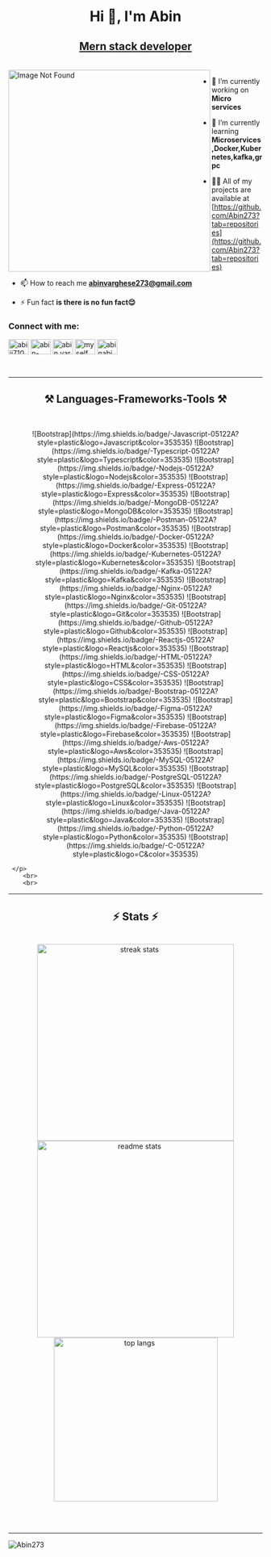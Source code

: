 <h1 align="center">Hi 👋, I'm Abin</h1>
<u><h2 align="center">Mern stack developer</h2></u><br>

<img align="left" style="width: 400px;" src="https://media2.giphy.com/media/qgQUggAC3Pfv687qPC/giphy.gif" alt="Image Not Found">


- 🔭 I’m currently working on **Micro services**

- 🌱 I’m currently learning **Microservices,Docker,Kubernetes,kafka,grpc**

- 👨‍💻 All of my projects are available at
[https://github.com/Abin273?tab=repositories](https://github.com/Abin273?tab=repositories)

- 📫 How to reach me **abinvarghese273@gmail.com**

- ⚡ Fun fact **is there is no fun fact😌**

<h3 align="left">Connect with me:</h3>
<p align="left">
    <a href="https://twitter.com/abiii710" target="blank"><img align="center"
            src="https://raw.githubusercontent.com/rahuldkjain/github-profile-readme-generator/master/src/images/icons/Social/twitter.svg"
            alt="abiii710" height="30" width="40" /></a>
    <a href="https://linkedin.com/in/abin-varghese-777150240" target="blank"><img align="center"
            src="https://raw.githubusercontent.com/rahuldkjain/github-profile-readme-generator/master/src/images/icons/Social/linked-in-alt.svg"
            alt="abin-varghese-777150240" height="30" width="40" /></a>
    <a href="https://fb.com/abin.varghese.7524" target="blank"><img align="center"
            src="https://raw.githubusercontent.com/rahuldkjain/github-profile-readme-generator/master/src/images/icons/Social/facebook.svg"
            alt="abin.varghese.7524" height="30" width="40" /></a>
    <a href="https://instagram.com/myself_abi__" target="blank"><img align="center"
            src="https://raw.githubusercontent.com/rahuldkjain/github-profile-readme-generator/master/src/images/icons/Social/instagram.svg"
            alt="myself_abi__" height="30" width="40" /></a>
    <a href="https://www.leetcode.com/iamabin1100/" target="blank"><img align="center"
            src="https://raw.githubusercontent.com/rahuldkjain/github-profile-readme-generator/master/src/images/icons/Social/leet-code.svg"
            alt="abinabi32002" height="30" width="40" /></a>
</p>
<br>
<hr>
<h2 align="center">⚒️ Languages-Frameworks-Tools ⚒️</h2><br>
<p align="center"> 
    ![Bootstrap](https://img.shields.io/badge/-Javascript-05122A?style=plastic&logo=Javascript&color=353535) ![Bootstrap](https://img.shields.io/badge/-Typescript-05122A?style=plastic&logo=Typescript&color=353535) ![Bootstrap](https://img.shields.io/badge/-Nodejs-05122A?style=plastic&logo=Nodejs&color=353535) ![Bootstrap](https://img.shields.io/badge/-Express-05122A?style=plastic&logo=Express&color=353535) ![Bootstrap](https://img.shields.io/badge/-MongoDB-05122A?style=plastic&logo=MongoDB&color=353535) ![Bootstrap](https://img.shields.io/badge/-Postman-05122A?style=plastic&logo=Postman&color=353535) ![Bootstrap](https://img.shields.io/badge/-Docker-05122A?style=plastic&logo=Docker&color=353535) ![Bootstrap](https://img.shields.io/badge/-Kubernetes-05122A?style=plastic&logo=Kubernetes&color=353535) ![Bootstrap](https://img.shields.io/badge/-Kafka-05122A?style=plastic&logo=Kafka&color=353535) ![Bootstrap](https://img.shields.io/badge/-Nginx-05122A?style=plastic&logo=Nginx&color=353535) ![Bootstrap](https://img.shields.io/badge/-Git-05122A?style=plastic&logo=Git&color=353535) ![Bootstrap](https://img.shields.io/badge/-Github-05122A?style=plastic&logo=Github&color=353535) ![Bootstrap](https://img.shields.io/badge/-Reactjs-05122A?style=plastic&logo=Reactjs&color=353535) ![Bootstrap](https://img.shields.io/badge/-HTML-05122A?style=plastic&logo=HTML&color=353535) ![Bootstrap](https://img.shields.io/badge/-CSS-05122A?style=plastic&logo=CSS&color=353535) ![Bootstrap](https://img.shields.io/badge/-Bootstrap-05122A?style=plastic&logo=Bootstrap&color=353535) ![Bootstrap](https://img.shields.io/badge/-Figma-05122A?style=plastic&logo=Figma&color=353535) ![Bootstrap](https://img.shields.io/badge/-Firebase-05122A?style=plastic&logo=Firebase&color=353535) ![Bootstrap](https://img.shields.io/badge/-Aws-05122A?style=plastic&logo=Aws&color=353535) ![Bootstrap](https://img.shields.io/badge/-MySQL-05122A?style=plastic&logo=MySQL&color=353535) ![Bootstrap](https://img.shields.io/badge/-PostgreSQL-05122A?style=plastic&logo=PostgreSQL&color=353535) ![Bootstrap](https://img.shields.io/badge/-Linux-05122A?style=plastic&logo=Linux&color=353535) ![Bootstrap](https://img.shields.io/badge/-Java-05122A?style=plastic&logo=Java&color=353535) ![Bootstrap](https://img.shields.io/badge/-Python-05122A?style=plastic&logo=Python&color=353535) ![Bootstrap](https://img.shields.io/badge/-C-05122A?style=plastic&logo=C&color=353535)

     </p>
        <br>
        <br>
<hr/>
<h2 align="center">⚡ Stats ⚡</h2>
<br>
<div align=center>
  <img width=390 src="https://streak-stats.demolab.com/?user=Abin273&count_private=true&theme=react&border_radius=10" alt="streak stats"/>
  <img width=390 src="https://github-readme-stats.vercel.app/api?username=Abin273&count_private=true&show_icons=true&theme=react&rank_icon=github&border_radius=10" alt="readme stats" />
  <br/>
  <img width=325 align="center" src="https://github-readme-stats.vercel.app/api/top-langs/?username=Abin273&hide=HTML&langs_count=8&layout=compact&theme=react&border_radius=10&size_weight=0.5&count_weight=0.5&exclude_repo=github-readme-stats" alt="top langs" />
</div>

<br/><br/>


---
<p align="left"> <img src="https://komarev.com/ghpvc/?username=Abin273&label=Profile%20views&color=0e75b6&style=flat" alt="Abin273" /> </p>
